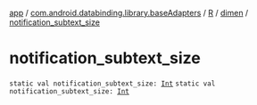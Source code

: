 [app](../../../index.md) / [com.android.databinding.library.baseAdapters](../../index.md) / [R](../index.md) / [dimen](index.md) / [notification_subtext_size](./notification_subtext_size.md)

# notification_subtext_size

`static val notification_subtext_size: `[`Int`](https://kotlinlang.org/api/latest/jvm/stdlib/kotlin/-int/index.html)
`static val notification_subtext_size: `[`Int`](https://kotlinlang.org/api/latest/jvm/stdlib/kotlin/-int/index.html)